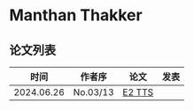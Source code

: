 # Manthan Thakker


## 论文列表

| 时间 | 作者序 | 论文 | 发表 |
|:-:|:-:|---|---|
| 2024.06.26 | No.03/13 | [E2 TTS](../Models/Flow/2024.06.26_E2_TTS.md) |